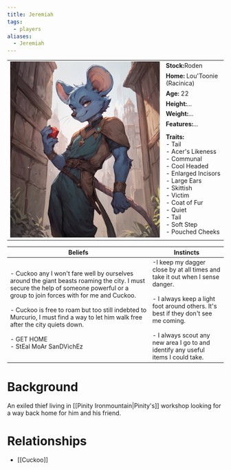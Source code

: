 ```yaml
---
title: Jeremiah
tags:
  - players
aliases:
  - Jeremiah
---
```


 <table>
  <tr>
    <td rowspan="8"><img src="../images/rat.png" alt="Rat"></td>
    <td><b><strong>Stock:</b></strong>Roden</td>
  </tr>
  <tr>
    <td><b><strong>Home:</b></strong> Lou'Toonie (Racinica)</td>
  </tr>
    <tr>
    <td><b><strong>Age:</b></strong> 22</td>
  </tr>
    <tr>
    <td><b><strong>Height:</b></strong>...</td>
  </tr>
    <tr>
    <td><b><strong>Weight:</b></strong>...</td>
  </tr>
    <tr>
    <td><b><strong>Features:</b></strong>...</td>
  </tr>
   <tr>
    <td><b><strong>Traits:</b></strong><br>- Tail<br>- Acer's Likeness<br>- Communal<br>- Cool Headed<br>- Enlarged Incisors<br>- Large Ears<br>- Skittish<br>- Victim<br>- Coat of Fur<br>- Quiet<br>- Tail<br>- Soft Step<br>- Pouched Cheeks</td>
  </tr>
</table> 

| Beliefs                                                                                                                                                                                                                                                                                                                                                                | Instincts                                                                                                                                                                                                                                                       |
| ---------------------------------------------------------------------------------------------------------------------------------------------------------------------------------------------------------------------------------------------------------------------------------------------------------------------------------------------------------------------- | --------------------------------------------------------------------------------------------------------------------------------------------------------------------------------------------------------------------------------------------------------------- |
| - Cuckoo any I won't fare well by ourselves around the giant beasts roaming the city. I must secure the help of someone powerful or a group to join forces with for me and Cuckoo.<br><br>- Cuckoo is free to roam but too still indebted to Murcurio, I must find a way to let him walk free after the city quiets down.<br><br>- GET HOME<br>- StEal MoAr SanDVichEz | -I keep my dagger close by at all times and take it out when I sense danger.<br><br>- I always keep a light foot around others. It's best if they don't see me coming.<br><br>- I always scout any new area I go to and identify any useful items I could take. |

# Background
An exiled thief living in [[Pinity Ironmountain|Pinity's]] workshop looking for a way back home for him and his friend.

# Relationships
* [[Cuckoo]]
